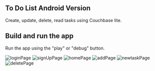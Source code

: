 ## To Do List Android Version

Create, update, delete, read tasks using Couchbase lite.

## Build and run the app

Run the app using the "play" or "debug" button.

![loginPage](https://github.com/[nisaefendioglu]/[ToDoList]/blob/[branch]/login.jpg?raw=true)
![signUpPage](https://github.com/[nisaefendioglu]/[ToDoList]/blob/[branch]/signup.jpg?raw=true)
![homePage](https://github.com/[nisaefendioglu]/[ToDoList]/blob/[branch]/homepage.jpg?raw=true)
![addPage](https://github.com/[nisaefendioglu]/[ToDoList]/blob/[branch]/addtask.jpg?raw=true)
![newtaskPage](https://github.com/[nisaefendioglu]/[ToDoList]/blob/[branch]/newtask.jpg?raw=true)
![deletePage](https://github.com/[nisaefendioglu]/[ToDoList]/blob/[branch]/deletetask.jpg?raw=true)
